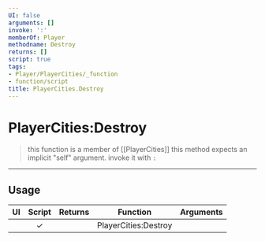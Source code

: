 ```yaml
---
UI: false
arguments: []
invoke: ':'
memberOf: Player
methodname: Destroy
returns: []
script: true
tags:
- Player/PlayerCities/_function
- function/script
title: PlayerCities.Destroy
---
```

# PlayerCities:Destroy
> this function is a member of [[PlayerCities]]
> this method expects an implicit "self" argument. invoke it with `:`
-----
## Usage
|  UI | Script | Returns | Function | Arguments |
|:---:|:------:|-------:|:--------:|:---------|
| |✓||PlayerCities:Destroy||
